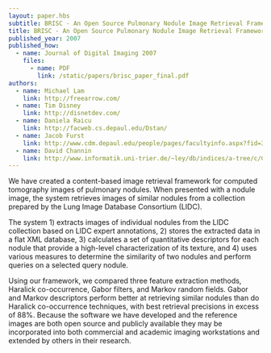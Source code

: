 ```yaml
---
layout: paper.hbs
subtitle: BRISC - An Open Source Pulmonary Nodule Image Retrieval Framework
title: BRISC - An Open Source Pulmonary Nodule Image Retrieval Framework
published_year: 2007
published_how:
  - name: Journal of Digital Imaging 2007
    files:
      - name: PDF
        link: /static/papers/brisc_paper_final.pdf
authors:
  - name: Michael Lam
    link: http://freearrow.com/
  - name: Tim Disney
    link: http://disnetdev.com/
  - name: Daniela Raicu
    link: http://facweb.cs.depaul.edu/Dstan/
  - name: Jacob Furst
    link: http://www.cdm.depaul.edu/people/pages/facultyinfo.aspx?fid=365
  - name: David Channin
    link: http://www.informatik.uni-trier.de/~ley/db/indices/a-tree/c/Channin:David_S=.html
---
```


We have created a content-based image retrieval framework for computed tomography
images of pulmonary nodules. When presented with a nodule image,
the system retrieves images of similar nodules from a collection prepared by the Lung
Image Database Consortium (LIDC).

The system 1) extracts images of individual nodules from the LIDC collection based on LIDC expert annotations, 2) stores the extracted data in a flat XML database, 3) calculates a set of quantitative descriptors for each nodule that provide a high-level characterization of its texture, and 4) uses various measures to determine the similarity of two nodules and perform queries on a selected query nodule.

Using our framework, we compared three feature extraction methods, Haralick co-occurrence,
Gabor filters, and Markov random fields. Gabor and Markov descriptors perform better at retrieving similar
nodules than do Haralick co-occurrence techniques, with best retrieval precisions in excess of 88%.
Because the software we have developed and the reference images are both open source and
publicly available they may be incorporated into both commercial and academic
imaging workstations and extended by others in their research.

